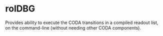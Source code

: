 # rolDBG
Provides ability to execute the CODA transitions in a compiled readout list, on the command-line (without needing other CODA components).
